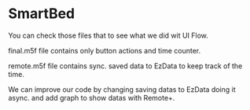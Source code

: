# SmartBed

You can check those files that to see what we did wit UI Flow. 

final.m5f file contains only button actions and time counter.

remote.m5f file contains sync. saved data to EzData to keep track of the time. 

We can improve our code by changing saving datas to EzData doing it async. and add graph to show datas with Remote+.
